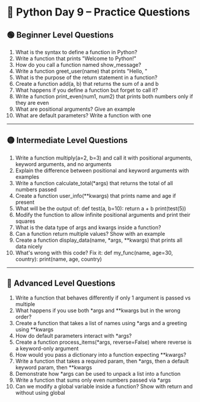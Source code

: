 
# 🐍 Python Day 9 – Practice Questions

## 🟢 Beginner Level Questions


1. What is the syntax to define a function in Python?
2. Write a function that prints "Welcome to Python!"
3. How do you call a function named show_message?
4. Write a function greet_user(name) that prints "Hello, <name>"
5. What is the purpose of the return statement in a function?
6. Create a function add(a, b) that returns the sum of a and b
7. What happens if you define a function but forget to call it?
8. Write a function print_even(num1, num2) that prints both numbers only if they are even
9. What are positional arguments? Give an example
10. What are default parameters? Write a function with one

---

## 🟡 Intermediate Level Questions

1. Write a function multiply(a=2, b=3) and call it with positional arguments, keyword arguments, and no arguments
2. Explain the difference between positional and keyword arguments with examples
3. Write a function calculate_total(*args) that returns the total of all numbers passed
4. Create a function user_info(**kwargs) that prints name and age if present
5. What will be the output of:
   def test(a, b=10):
   return a + b
   print(test(5))
6. Modify the function to allow infinite positional arguments and print their squares
7. What is the data type of args and kwargs inside a function?
8. Can a function return multiple values? Show with an example
9. Create a function display_data(name, *args, **kwargs) that prints all data nicely
10. What's wrong with this code? Fix it:
    def my_func(name, age=30, country):
    print(name, age, country)

---

## 🔴 Advanced Level Questions

1. Write a function that behaves differently if only 1 argument is passed vs multiple
2. What happens if you use both *args and **kwargs but in the wrong order?
3. Create a function that takes a list of names using *args and a greeting using **kwargs
4. How do default parameters interact with *args?
5. Create a function process_items(*args, reverse=False) where reverse is a keyword-only argument
6. How would you pass a dictionary into a function expecting **kwargs?
7. Write a function that takes a required param, then *args, then a default keyword param, then **kwargs
8. Demonstrate how *args can be used to unpack a list into a function
9. Write a function that sums only even numbers passed via *args
10. Can we modify a global variable inside a function? Show with return and without using global
